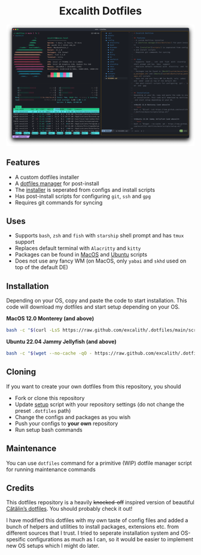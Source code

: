 

<p align="center">
	<h1 align="center">Excalith Dotfiles</h1>
</p>

![Dotfiles Terminal Screenshot](assets/screenshots/dotfiles.png)

## Features
- A custom dotfiles installer
- A [dotfiles manager](bin/dotfiles/) for post-install
- The [installer](scripts/) is seperated from configs and install scripts
- Has post-install scripts for configuring `git`, `ssh` and `gpg`
- Requires git commands for syncing 


## Uses
- Supports `bash`, `zsh` and `fish` with `starship` shell prompt and has `tmux` support
- Replaces default terminal with `Alacritty` and `kitty`
- Packages can be found in [MacOS](system/macos/setup_packages.sh) and [Ubuntu](system/ubuntu/setup_packages.sh) scripts
- Does not use any fancy WM (on MacOS, only `yabai` and `skhd` used on top of the default DE)


## Installation
Depending on your OS, copy and paste the code to start installation. This code will download my dotfiles and start setup depending on your OS.

**MacOS 12.0 Monterey (and above)**
```bash
bash -c "$(curl -LsS https://raw.github.com/excalith/.dotfiles/main/scripts/setup.sh)"
```

**Ubuntu 22.04 Jammy Jellyfish (and above)**
```bash
bash -c "$(wget --no-cache -qO - https://raw.github.com/excalith/.dotfiles/main/scripts/setup.sh)"
```

## Cloning
If you want to create your own dotfiles from this repository, you should
  - Fork or clone this repository
  - Update [setup](scripts/setup.sh) script with your repository settings (do not change the preset `.dotfiles` path)
  - Change the configs and packages as you wish
  - Push your configs to **your own** repository
  - Run setup bash commands


## Maintenance
You can use `dotfiles` command for a primitive (WIP) dotfile manager script for running maintenance commands


## Credits
This dotfiles repository is a heavily ~~knocked-off~~ inspired version of beautiful [Cătălin’s dotfiles](https://github.com/alrra/dotfiles). You should probably check it out!

I have modified this dotfiles with my own taste of config files and added a bunch of helpers and utilities to install packages, extensions etc. from different sources that I trust. I tried to seperate installation system and OS-spesific configurations as much as I can, so it would be easier to implement new OS setups which I might do later.
